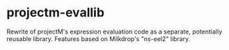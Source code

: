 # projectm-evallib
Rewrite of projectM's expression evaluation code as a separate, potentially reusable library. Features based on Milkdrop's "ns-eel2" library.
